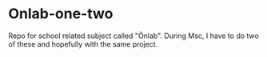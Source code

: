 # Onlab-one-two
Repo for school related subject called "Önlab". During Msc, I have to do two of these and hopefully with the same project.
